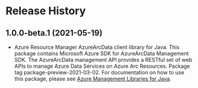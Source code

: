 # Release History

## 1.0.0-beta.1 (2021-05-19)

- Azure Resource Manager AzureArcData client library for Java. This package contains Microsoft Azure SDK for AzureArcData Management SDK. The AzureArcData management API provides a RESTful set of web APIs to manage Azure Data Services on Azure Arc Resources. Package tag package-preview-2021-03-02. For documentation on how to use this package, please see [Azure Management Libraries for Java](https://aka.ms/azsdk/java/mgmt).
